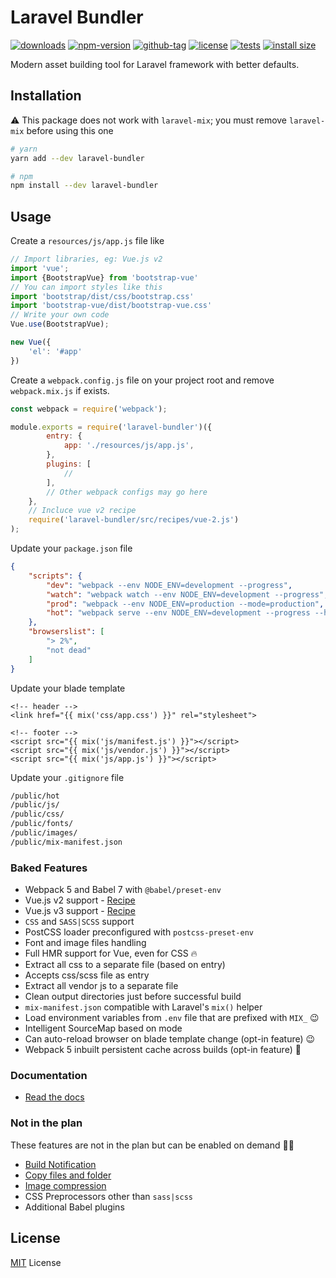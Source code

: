 # Laravel Bundler

[![downloads](https://badgen.net/npm/dt/laravel-bundler)](https://npm-stat.com/charts.html?package=laravel-bundler&from=2018-11-01)
[![npm-version](https://badgen.net/npm/v/laravel-bundler)](https://www.npmjs.com/package/laravel-bundler)
[![github-tag](https://badgen.net/github/tag/ankurk91/laravel-bundler)](https://github.com/ankurk91/laravel-bundler/)
[![license](https://badgen.net/github/license/ankurk91/laravel-bundler)](https://yarnpkg.com/en/package/laravel-bundler)
[![tests](https://github.com/ankurk91/laravel-bundler/workflows/tests/badge.svg)](https://github.com/ankurk91/laravel-bundler/actions)
[![install size](https://packagephobia.com/badge?p=laravel-bundler)](https://packagephobia.com/result?p=laravel-bundler)

Modern asset building tool for Laravel framework with better defaults.

## Installation

:warning: This package does not work with `laravel-mix`; you must remove `laravel-mix` before using this one

```bash
# yarn
yarn add --dev laravel-bundler

# npm
npm install --dev laravel-bundler 
```

## Usage

Create a `resources/js/app.js` file like

```js
// Import libraries, eg: Vue.js v2
import 'vue';
import {BootstrapVue} from 'bootstrap-vue'
// You can import styles like this
import 'bootstrap/dist/css/bootstrap.css'
import 'bootstrap-vue/dist/bootstrap-vue.css'
// Write your own code
Vue.use(BootstrapVue);

new Vue({
    'el': '#app'
})
```

Create a `webpack.config.js` file on your project root and remove `webpack.mix.js` if exists.

```js
const webpack = require('webpack');

module.exports = require('laravel-bundler')({
        entry: {
            app: './resources/js/app.js',
        },
        plugins: [
            //
        ],
        // Other webpack configs may go here
    },
    // Incluce vue v2 recipe
    require('laravel-bundler/src/recipes/vue-2.js')
);
```

Update your `package.json` file

```json
{
    "scripts": {
        "dev": "webpack --env NODE_ENV=development --progress",
        "watch": "webpack watch --env NODE_ENV=development --progress",
        "prod": "webpack --env NODE_ENV=production --mode=production",
        "hot": "webpack serve --env NODE_ENV=development --progress --hot"
    },
    "browserslist": [
        "> 2%",
        "not dead"
    ]
}
```

Update your blade template

```blade
<!-- header -->
<link href="{{ mix('css/app.css') }}" rel="stylesheet">

<!-- footer -->
<script src="{{ mix('js/manifest.js') }}"></script>
<script src="{{ mix('js/vendor.js') }}"></script>
<script src="{{ mix('js/app.js') }}"></script>
```

Update your `.gitignore` file

```bash
/public/hot
/public/js/
/public/css/
/public/fonts/
/public/images/
/public/mix-manifest.json
```

### Baked Features

* Webpack 5 and Babel 7 with `@babel/preset-env`
* Vue.js v2 support - [Recipe](./wiki/vue-js-v2.md)
* Vue.js v3 support - [Recipe](./wiki/vue-js-v3.md)
* `CSS` and `SASS|SCSS` support
* PostCSS loader preconfigured with `postcss-preset-env`
* Font and image files handling
* Full HMR support for Vue, even for CSS :fire:
* Extract all css to a separate file (based on entry)
* Accepts css/scss file as entry
* Extract all vendor js to a separate file
* Clean output directories just before successful build
* `mix-manifest.json` compatible with Laravel's `mix()` helper
* Load environment variables from `.env` file that are prefixed with `MIX_` :wink:
* Intelligent SourceMap based on mode
* Can auto-reload browser on blade template change (opt-in feature) :wink:
* Webpack 5 inbuilt persistent cache across builds (opt-in feature) :rocket:

### Documentation

* [Read the docs](./wiki)

### Not in the plan

These features are not in the plan but can be enabled on demand :man_shrugging:

* [Build Notification](https://github.com/RoccoC/webpack-build-notifier)
* [Copy files and folder](https://github.com/webpack-contrib/copy-webpack-plugin)
* [Image compression](https://github.com/webpack-contrib/image-minimizer-webpack-plugin)
* CSS Preprocessors other than `sass|scss`
* Additional Babel plugins

## License

[MIT](LICENSE.txt) License
